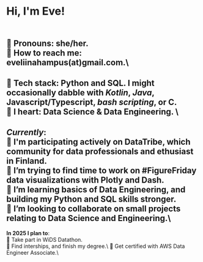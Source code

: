 # Hi, I'm Eve!
\
🌲  Pronouns: she/her.\
🌲  How to reach me: eveliinahampus(at)gmail.com.\
---
🌲  Tech stack: Python and SQL. I might occasionally dabble with *Kotlin*, *Java*, Javascript/Typescript, *bash scripting*, or C.   \
💚  I heart: Data Science & Data Engineering. \
---
*Currently*:\
🌲  I'm participating actively on DataTribe, which community for data professionals and ethusiast in Finland. \
🌲  I’m **trying to find time to** work on #FigureFriday data visualizations with Plotly and Dash. \
🌲  I’m learning basics of Data Engineering, and building my Python and SQL skills stronger. \
🌲  I’m looking to collaborate on small projects relating to Data Science and Engineering.\
---
**In 2025 I plan to**:\
🌱  Take part in WiDS Datathon. \
🌱  Find interships, and finish my degree.\ 
🌱  Get certified with AWS Data Engineer Associate.\
